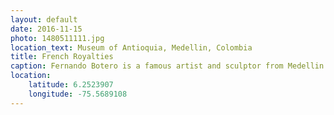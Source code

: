 ```yaml
---
layout: default
date: 2016-11-15
photo: 1480511111.jpg
location_text: Museum of Antioquia, Medellin, Colombia
title: French Royalties
caption: Fernando Botero is a famous artist and sculptor from Medellin. His style depicts persons and objects in large and exaggerated volume. In this picture, Botero painted Louis XIV and Marie-Antoinette visiting Medellin.
location:
    latitude: 6.2523907
    longitude: -75.5689108
---
```

